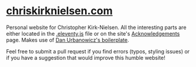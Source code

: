# [chriskirknielsen.com](https://chriskirknielsen.com)

Personal website for Christopher Kirk-Nielsen. All the interesting parts are either located in the [.eleventy.js](./.eleventy.js) file or on the site's [Acknowledgements](https://chriskirknielsen.com/acknowledgements/) page. Makes use of [Dan Urbanowicz's boilerplate](https://templates.netlify.com/template/eleventy-netlify-boilerplate/).

Feel free to submit a pull request if you find errors (typos, styling issues) or if you have a suggestion that would improve this humble website!
